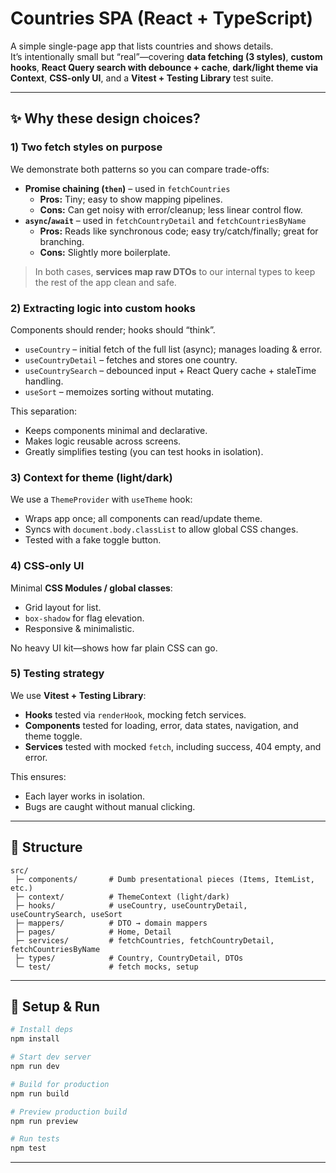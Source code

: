 # Countries SPA (React + TypeScript)

A simple single-page app that lists countries and shows details.  
It’s intentionally small but “real”—covering **data fetching (3 styles)**, **custom hooks**, **React Query search with debounce + cache**, **dark/light theme via Context**, **CSS-only UI**, and a **Vitest + Testing Library** test suite.

---

## ✨ Why these design choices?

### 1) Two fetch styles on purpose
We demonstrate both patterns so you can compare trade-offs:

- **Promise chaining (`then`)** – used in `fetchCountries`  
  - **Pros:** Tiny; easy to show mapping pipelines.  
  - **Cons:** Can get noisy with error/cleanup; less linear control flow.
- **`async`/`await`** – used in `fetchCountryDetail` and `fetchCountriesByName`  
  - **Pros:** Reads like synchronous code; easy try/catch/finally; great for branching.  
  - **Cons:** Slightly more boilerplate.

> In both cases, **services map raw DTOs** to our internal types to keep the rest of the app clean and safe.

### 2) Extracting logic into **custom hooks**
Components should render; hooks should “think”.

- `useCountry` – initial fetch of the full list (async); manages loading & error.  
- `useCountryDetail` – fetches and stores one country.  
- `useCountrySearch` – debounced input + React Query cache + staleTime handling.  
- `useSort` – memoizes sorting without mutating.

This separation:
- Keeps components minimal and declarative.  
- Makes logic reusable across screens.  
- Greatly simplifies testing (you can test hooks in isolation).

### 3) Context for theme (light/dark)
We use a `ThemeProvider` with `useTheme` hook:  
- Wraps app once; all components can read/update theme.  
- Syncs with `document.body.classList` to allow global CSS changes.  
- Tested with a fake toggle button.

### 4) CSS-only UI
Minimal **CSS Modules / global classes**:
- Grid layout for list.  
- `box-shadow` for flag elevation.  
- Responsive & minimalistic.

No heavy UI kit—shows how far plain CSS can go.

### 5) Testing strategy
We use **Vitest + Testing Library**:
- **Hooks** tested via `renderHook`, mocking fetch services.  
- **Components** tested for loading, error, data states, navigation, and theme toggle.  
- **Services** tested with mocked `fetch`, including success, 404 empty, and error.

This ensures:  
- Each layer works in isolation.  
- Bugs are caught without manual clicking.

---

## 📂 Structure

```
src/
 ├─ components/       # Dumb presentational pieces (Items, ItemList, etc.)
 ├─ context/          # ThemeContext (light/dark)
 ├─ hooks/            # useCountry, useCountryDetail, useCountrySearch, useSort
 ├─ mappers/          # DTO → domain mappers
 ├─ pages/            # Home, Detail
 ├─ services/         # fetchCountries, fetchCountryDetail, fetchCountriesByName
 ├─ types/            # Country, CountryDetail, DTOs
 └─ test/             # fetch mocks, setup
```

---

## 🚀 Setup & Run

```bash
# Install deps
npm install

# Start dev server
npm run dev

# Build for production
npm run build

# Preview production build
npm run preview

# Run tests
npm test
```

---
